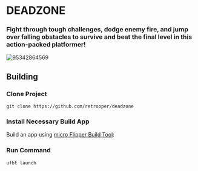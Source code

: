# DEADZONE
### Fight through tough challenges, dodge enemy fire, and jump over falling obstacles to survive and beat the final level in this action-packed platformer!
![95342864569](https://github.com/user-attachments/assets/0409277a-343e-4066-a4c9-116b028149d8)


## Building
### Clone Project
```git clone https://github.com/retrooper/deadzone```
### Install Necessary Build App
Build an app using [micro Flipper Build Tool](https://pypi.org/project/ufbt/):
### Run Command
```
ufbt launch
```

